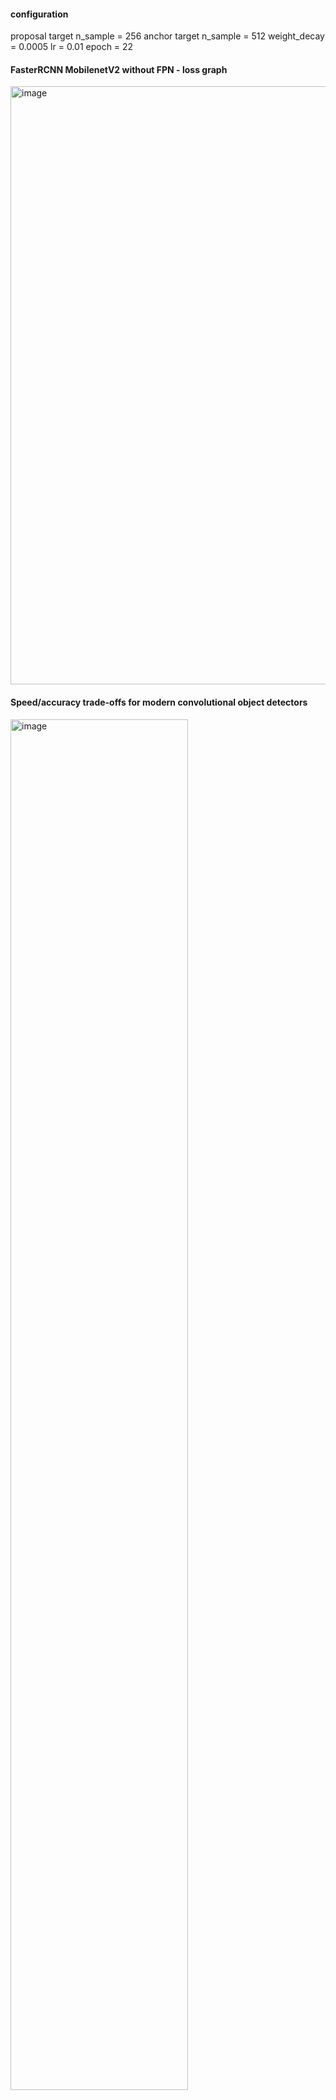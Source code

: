 #### configuration
proposal target n_sample = 256
anchor target n_sample = 512
weight_decay = 0.0005
lr = 0.01
epoch = 22

#### FasterRCNN MobilenetV2 without FPN - loss graph

<img width="957" alt="image" src="https://github.com/heayounchoi/FasterRCNN-MobilenetV2-FPN/assets/118031423/9036c952-0dbd-409d-85b3-bce67137e820">

#### Speed/accuracy trade-offs for modern convolutional object detectors

<img width="75%" alt="image" src="https://github.com/heayounchoi/FasterRCNN-MobilenetV2-FPN/assets/118031423/0da95bf3-0aae-4cae-9dfd-3e73b849744d">

#### Faster R-CNN MobileNetV2 FPN version - vgg16 vs mobilenetv2 vs mobilenetv2+FPN

<img width="569" alt="image" src="https://github.com/heayounchoi/FasterRCNN-MobilenetV2-FPN/assets/118031423/85af9bb8-4254-4985-b23d-ec904872642b">

#### Faster R-CNN MobileNetV2 FPN - loss graph

<img width="1580" alt="image" src="https://github.com/heayounchoi/FasterRCNN-MobilenetV2-FPN/assets/118031423/ec637f5b-0bfb-42d6-a77c-3a203e99ff80">

#### Faster R-CNN MobileNetV2 FPN - performance analysis

_AP_

org: vgg 16, fpn: mobilenetv2+FPN

<img width="968" alt="image" src="https://github.com/heayounchoi/FasterRCNN-MobilenetV2-FPN/assets/118031423/4e6aa5e9-3ba9-4605-a2d8-4faefd8d6d68">

_precision-recall_

<img width="75%" alt="image" src="https://github.com/heayounchoi/FasterRCNN-MobilenetV2-FPN/assets/118031423/7dc27e71-4166-4284-b5d4-e4a39f46ea8f">

<img width="390" alt="image" src="https://github.com/heayounchoi/FasterRCNN-MobilenetV2-FPN/assets/118031423/c05dfc98-5b14-4a91-b4d5-5c5712e69a5d">

#### detection

<img width="1005" alt="image" src="https://github.com/heayounchoi/FasterRCNN-MobilenetV2-FPN/assets/118031423/153ec8c4-c2ea-4364-859a-1fca9f0101da">

<img width="1002" alt="image" src="https://github.com/heayounchoi/FasterRCNN-MobilenetV2-FPN/assets/118031423/032a29a4-75e8-4a87-8779-b4288ee4c111">

